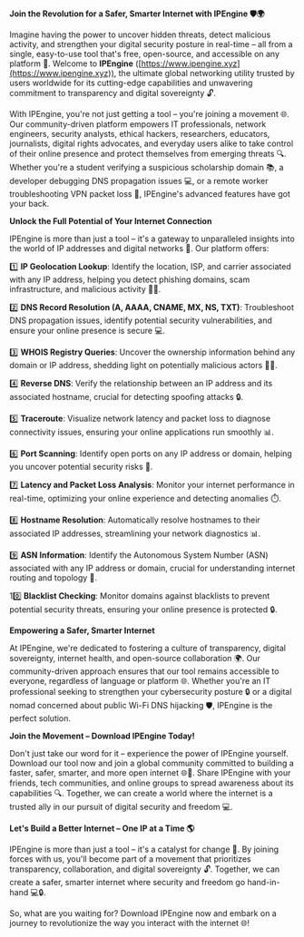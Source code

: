**Join the Revolution for a Safer, Smarter Internet with IPEngine 🛡️🌍**

Imagine having the power to uncover hidden threats, detect malicious activity, and strengthen your digital security posture in real-time – all from a single, easy-to-use tool that's free, open-source, and accessible on any platform 🚀. Welcome to **IPEngine** ([https://www.ipengine.xyz](https://www.ipengine.xyz)), the ultimate global networking utility trusted by users worldwide for its cutting-edge capabilities and unwavering commitment to transparency and digital sovereignty 🔓.

With IPEngine, you're not just getting a tool – you're joining a movement 🌐. Our community-driven platform empowers IT professionals, network engineers, security analysts, ethical hackers, researchers, educators, journalists, digital rights advocates, and everyday users alike to take control of their online presence and protect themselves from emerging threats 🔍. Whether you're a student verifying a suspicious scholarship domain 📚, a developer debugging DNS propagation issues 💻, or a remote worker troubleshooting VPN packet loss 🌟, IPEngine's advanced features have got your back.

**Unlock the Full Potential of Your Internet Connection**

IPEngine is more than just a tool – it's a gateway to unparalleled insights into the world of IP addresses and digital networks 🔮. Our platform offers:

1️⃣ **IP Geolocation Lookup**: Identify the location, ISP, and carrier associated with any IP address, helping you detect phishing domains, scam infrastructure, and malicious activity 🕵️‍♂️.

2️⃣ **DNS Record Resolution (A, AAAA, CNAME, MX, NS, TXT)**: Troubleshoot DNS propagation issues, identify potential security vulnerabilities, and ensure your online presence is secure 💻.

3️⃣ **WHOIS Registry Queries**: Uncover the ownership information behind any domain or IP address, shedding light on potentially malicious actors 🕵️‍♂️.

4️⃣ **Reverse DNS**: Verify the relationship between an IP address and its associated hostname, crucial for detecting spoofing attacks 🔒.

5️⃣ **Traceroute**: Visualize network latency and packet loss to diagnose connectivity issues, ensuring your online applications run smoothly 📊.

6️⃣ **Port Scanning**: Identify open ports on any IP address or domain, helping you uncover potential security risks 🔎.

7️⃣ **Latency and Packet Loss Analysis**: Monitor your internet performance in real-time, optimizing your online experience and detecting anomalies ⏱️.

8️⃣ **Hostname Resolution**: Automatically resolve hostnames to their associated IP addresses, streamlining your network diagnostics 📊.

9️⃣ **ASN Information**: Identify the Autonomous System Number (ASN) associated with any IP address or domain, crucial for understanding internet routing and topology 🔗.

10️⃣ **Blacklist Checking**: Monitor domains against blacklists to prevent potential security threats, ensuring your online presence is protected 🔒.

**Empowering a Safer, Smarter Internet**

At IPEngine, we're dedicated to fostering a culture of transparency, digital sovereignty, internet health, and open-source collaboration 🌍. Our community-driven approach ensures that our tool remains accessible to everyone, regardless of language or platform 🌐. Whether you're an IT professional seeking to strengthen your cybersecurity posture 🔒 or a digital nomad concerned about public Wi-Fi DNS hijacking 🛡️, IPEngine is the perfect solution.

**Join the Movement – Download IPEngine Today!**

Don't just take our word for it – experience the power of IPEngine yourself. Download our tool now and join a global community committed to building a faster, safer, smarter, and more open internet 🌐🚀. Share IPEngine with your friends, tech communities, and online groups to spread awareness about its capabilities 🔍. Together, we can create a world where the internet is a trusted ally in our pursuit of digital security and freedom 💻.

**Let's Build a Better Internet – One IP at a Time 🌎**

IPEngine is more than just a tool – it's a catalyst for change 🌟. By joining forces with us, you'll become part of a movement that prioritizes transparency, collaboration, and digital sovereignty 🔓. Together, we can create a safer, smarter internet where security and freedom go hand-in-hand 💻🔒.

So, what are you waiting for? Download IPEngine now and embark on a journey to revolutionize the way you interact with the internet 🌐!